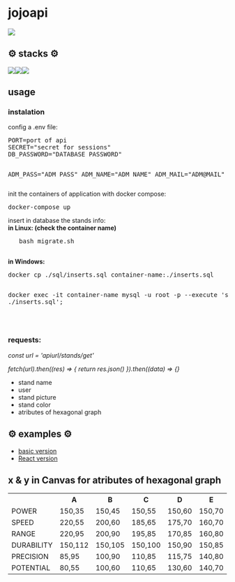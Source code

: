 # jojoapi

<img src="https://vocesabianime.com/wp-content/uploads/2020/03/JoJos-Bizarre-Adventure-Jojo-Joestar-Johnny-Joestar-Jonathan-Joestar-1139449-wallhere.com_.jpg"/>

<h2>⚙️ stacks ⚙️</h2>
<div style="display:flex">

 <img src="https://img.shields.io/badge/TypeScript-007ACC?style=for-the-badge&logo=typescript&logoColor=black">
<img src="https://img.shields.io/badge/MySQL-00000F?style=for-the-badge&logo=mysql&logoColor=black">
<img src="https://img.shields.io/badge/Express.js-404D59?style=for-the-badge">

</div>



<h2>usage</h2>
<h3>instalation</h3>
<p>
config a .env file:
<pre>
PORT=port of api
SECRET="secret for sessions"
DB_PASSWORD="DATABASE PASSWORD"

ADM_PASS="ADM PASS"
ADM_NAME="ADM NAME"
ADM_MAIL="ADM@MAIL"
</pre>
</p>
<p>
init the containers of application with docker compose:
<pre>
docker-compose up
</pre>

</p>
<p>
   insert in database the stands info:<br>
   <strong> in Linux: (check the container name) </strong>
   <pre>
   bash migrate.sh
   </pre>
 <strong> in Windows: </strong>
   <pre>
docker cp ./sql/inserts.sql container-name:./inserts.sql

docker exec -it container-name mysql -u root -p  --execute 'source ./inserts.sql';

   </pre>
</p>

<h3>requests: </h3>
<em>
    const url = 'apiurl/stands/get'

   fetch(url).then((res) => {
        return res.json()
    }).then((data) => {}
</em>
<ul>
    <li>stand name</li>
    <li>user</li>
    <li>stand picture</li>
    <li>stand color</li>
    <li>atributes of hexagonal graph</li>
</ul>

<h2>⚙️ examples ⚙️</h2>
<div>
   <ul>
      <li>
   <a href="https://jojolist.netlify.app/">
     basic version 
   </a>
      </li>
      <li>
   <a href="https://jojo-list.netlify.app/">
     React version 
   </a>
      </li>
   </ul>
</div>
<h2>x & y in Canvas for atributes of hexagonal graph </h2>
<table>
  <tr>
    <th></th>
    <th>A</th>
    <th>B</th>
    <th>C</th>
    <th>D</th>
    <th>E</th>
  </tr>
  <tr>
    <td>POWER</td>
      <td>150,35</td>
       <td>150,45</td>
          <td>150,55</td>
             <td>150,60</td>
                <td>150,70</td>
  </tr>
  <tr>
<td>SPEED</td>
   <td>220,55</td>
      <td>200,60</td>
        <td>185,65</td>
         <td>175,70</td>
            <td>160,70</td>
  </tr>
  <tr>
  <td>RANGE</td>
     <td>220,95</td>
      <td>200,90</td>
       <td>195,85</td>
           <td>170,85</td>
              <td>160,80</td>


</tr>
  <tr>  
  <td>DURABILITY</td>
     <td>150,112</td>
      <td>150,105</td>
        <td>150,100</td>
          <td>150,90</td>
            <td>150,85</td>
   </tr>
  <tr>  
  <td>PRECISION</td>
    <td>85,95</td>
    <td>100,90</td>
       <td>110,85</td>
    <td>115,75</td>
    <td>140,80</td>
   </tr>
  <tr>
<td>POTENTIAL</td>
   <td>80,55</td>
    <td>100,60</td>
    <td>110,65</td>
    <td>130,60</td>
    <td>140,70</td>

  </tr>
</table>
